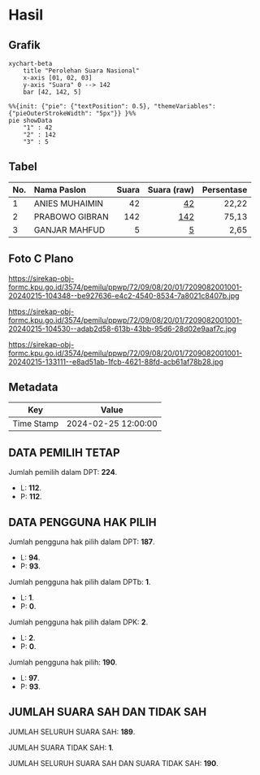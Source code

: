 # Hasil

## Grafik

```mermaid
xychart-beta
    title "Perolehan Suara Nasional"
    x-axis [01, 02, 03]
    y-axis "Suara" 0 --> 142
    bar [42, 142, 5]
```

```mermaid
%%{init: {"pie": {"textPosition": 0.5}, "themeVariables": {"pieOuterStrokeWidth": "5px"}} }%%
pie showData
    "1" : 42
    "2" : 142
    "3" : 5
```

## Tabel

| No. | Nama Paslon    | Suara | Suara (raw) | Persentase |
|:--- |:-------------- | -----:| -----------:| ----------:|
| 1   | ANIES MUHAIMIN | 42    | [42][p-1]   | 22,22      |
| 2   | PRABOWO GIBRAN | 142   | [142][p-2]  | 75,13      |
| 3   | GANJAR MAHFUD  | 5     | [5][p-3]    | 2,65       |


[p-1]: https://github.com/gigit-pemilu/pemilu-2024/blob/main/pilpres/hitung-suara/sub/72-sulawesi-tengah/sub/09-tojo-una-una/sub/08-tojo/sub/2001-lemoro/sub/001-tps/sub/paslon-1.txt
[p-2]: https://github.com/gigit-pemilu/pemilu-2024/blob/main/pilpres/hitung-suara/sub/72-sulawesi-tengah/sub/09-tojo-una-una/sub/08-tojo/sub/2001-lemoro/sub/001-tps/sub/paslon-2.txt
[p-3]: https://github.com/gigit-pemilu/pemilu-2024/blob/main/pilpres/hitung-suara/sub/72-sulawesi-tengah/sub/09-tojo-una-una/sub/08-tojo/sub/2001-lemoro/sub/001-tps/sub/paslon-3.txt

## Foto C Plano

https://sirekap-obj-formc.kpu.go.id/3574/pemilu/ppwp/72/09/08/20/01/7209082001001-20240215-104348--be927636-e4c2-4540-8534-7a8021c8407b.jpg

https://sirekap-obj-formc.kpu.go.id/3574/pemilu/ppwp/72/09/08/20/01/7209082001001-20240215-104530--adab2d58-613b-43bb-95d6-28d02e9aaf7c.jpg

https://sirekap-obj-formc.kpu.go.id/3574/pemilu/ppwp/72/09/08/20/01/7209082001001-20240215-133111--e8ad51ab-1fcb-4621-88fd-acb61af78b28.jpg


## Metadata

| Key        | Value               |
| ---------- | ------------------- |
| Time Stamp | 2024-02-25 12:00:00 |


## DATA PEMILIH TETAP

Jumlah pemilih dalam DPT: **224**.
 * L: **112**.
 * P: **112**.

## DATA PENGGUNA HAK PILIH

Jumlah pengguna hak pilih dalam DPT: **187**.
 * L: **94**.
 * P: **93**.

Jumlah pengguna hak pilih dalam DPTb: **1**.
 * L: **1**.
 * P: **0**.

Jumlah pengguna hak pilih dalam DPK: **2**.
 * L: **2**.
 * P: **0**.

Jumlah pengguna hak pilih: **190**.
 * L: **97**.
 * P: **93**.

## JUMLAH SUARA SAH DAN TIDAK SAH

JUMLAH SELURUH SUARA SAH: **189**.

JUMLAH SUARA TIDAK SAH: **1**.

JUMLAH SELURUH SUARA SAH DAN SUARA TIDAK SAH: **190**.


